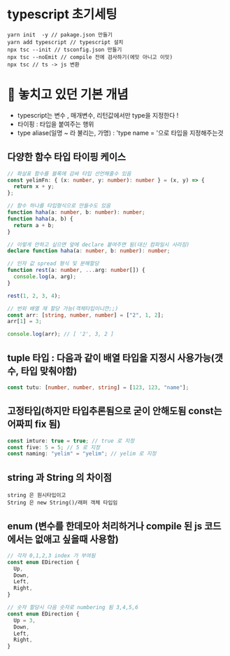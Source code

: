 # typescript 초기세팅

```
yarn init  -y // pakage.json 만들기
yarn add typescript // typescript 설치
npx tsc --init // tsconfig.json 만들기
npx tsc --noEmit // compile 전에 검사하기(에밋 아니고 이밋)
npx tsc // ts -> js 변환
```

# 🚩 놓치고 있던 기본 개념

- typescript는 변수 , 매개변수, 리턴값에서만 type을 지정한다 !
- 타이핑 : 타입을 붙여주는 행위
- type aliase(일명 ~ 라 불리는, 가명) : 'type name = '으로 타입을 지정해주는것

## 다양한 함수 타입 타이핑 케이스

```ts
// 화살표 함수를 블록에 감싸 타입 선언해줄수 있음
const yelimFn: { (x: number, y: number): number } = (x, y) => {
  return x + y;
};

// 함수 하나를 타입형식으로 만들수도 있음
function haha(a: number, b: number): number;
function haha(a, b) {
  return a + b;
}

// 이렇게 안하고 싶으면 앞에 declare 붙여주면 됨(대신 컴파일시 사라짐)
declare function haha(a: number, b: number): number;

// 인자 값 spread 형식 및 분해할당
function rest(a: number, ...arg: number[]) {
  console.log(a, arg);
}

rest(1, 2, 3, 4);

// 번외 배열 재 할당 가능(객체타입이니깐;;)
const arr: [string, number, number] = ["2", 1, 2];
arr[1] = 3;

console.log(arr); // [ '2', 3, 2 ]
```

## tuple 타입 : 다음과 같이 배열 타입을 지정시 사용가능(갯수, 타입 맞춰야함)

```ts
const tutu: [number, number, string] = [123, 123, "name"];
```

## 고정타입(하지만 타입추론됨으로 굳이 안해도됨 const는 어짜피 fix 됨)

```ts
const imture: true = true; // true 로 지정
const five: 5 = 5; // 5 로 지정
const naming: "yelim" = "yelim"; // yelim 로 지정
```

## string 과 String 의 차이점

```
string 은 원시타입이고
String 은 new String()/래퍼 객체 타입임
```

## enum (변수를 한데모아 처리하거나 compile 된 js 코드에서는 없애고 싶을때 사용함)

```ts
// 각자 0,1,2,3 index 가 부여됨
const enum EDirection {
  Up,
  Down,
  Left,
  Right,
}

// 숫자 할당시 다음 숫자로 numbering 됨 3,4,5,6
const enum EDirection {
  Up = 3,
  Down,
  Left,
  Right,
}
```
